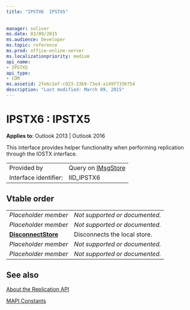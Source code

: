 ```yaml
---
title: "IPSTX6  IPSTX5"
 
 
manager: soliver
ms.date: 03/09/2015
ms.audience: Developer
ms.topic: reference
ms.prod: office-online-server
ms.localizationpriority: medium
api_name:
- IPSTX5
api_type:
- COM
ms.assetid: 2fe6c1ef-c923-23b9-73ed-a149f7336754
description: "Last modified: March 09, 2015"
---
```


# IPSTX6 : IPSTX5

  
  
**Applies to**: Outlook 2013 | Outlook 2016 
  
This interface provides helper functionality when performing replication through the IOSTX interface.
  
|||
|:-----|:-----|
|Provided by  <br/> |Query on [IMsgStore](imsgstoreimapiprop.md) <br/> |
|Interface identifier:  <br/> |IID_IPSTX6  <br/> |
   
## Vtable order

|||
|:-----|:-----|
| *Placeholder member*  <br/> | *Not supported or documented.*  <br/> |
| *Placeholder member*  <br/> | *Not supported or documented.*  <br/> |
|**[DisconnectStore](ipstx6-disconnectstore.md)** <br/> |Disconnects the local store. |
| *Placeholder member*  <br/> | *Not supported or documented.*  <br/> |
| *Placeholder member*  <br/> | *Not supported or documented.*  <br/> |
   
## See also



[About the Replication API](about-the-replication-api.md)
  
[MAPI Constants](mapi-constants.md)

